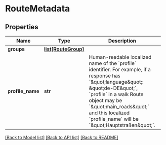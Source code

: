 # RouteMetadata

## Properties
Name | Type | Description | Notes
------------ | ------------- | ------------- | -------------
**groups** | [**list[RouteGroup]**](RouteGroup.md) |  | [optional] 
**profile_name** | **str** | Human-readable localized name of the &#x60;profile&#x60; identifier. For example, if a response has &#x60;\&quot;language\&quot;: \&quot;de-DE\&quot;&#x60;, &#x60;profile&#x60; in a walk Route object may be &#x60;\&quot;main_roads\&quot;&#x60; and this localized &#x60;profile_name&#x60; will be &#x60;\&quot;Hauptstraßen\&quot;&#x60;.  | [optional] 

[[Back to Model list]](../README.md#documentation-for-models) [[Back to API list]](../README.md#documentation-for-api-endpoints) [[Back to README]](../README.md)

